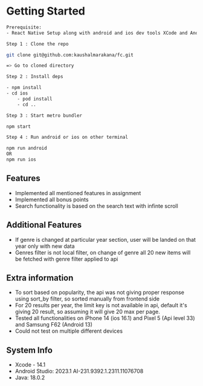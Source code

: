# Getting Started

```bash
Prerequisite:
- React Native Setup along with android and ios dev tools XCode and Android Studio

Step 1 : Clone the repo

git clone git@github.com:kaushalmarakana/fc.git

=> Go to cloned directory

Step 2 : Install deps

- npm install
- cd ios
    - pod install
    - cd ..

Step 3 : Start metro bundler

npm start

Step 4 : Run android or ios on other terminal

npm run android
OR
npm run ios
```

## Features

- Implemented all mentioned features in assignment
- Implemented all bonus points
- Search functionality is based on the search text with infinte scroll

## Additional Features

- If genre is changed at particular year section, user will be landed on that year only with new data
- Genres filter is not local filter, on change of genre all 20 new items will be fetched with genre filter applied to api

## Extra information

- To sort based on popularity, the api was not giving proper response using sort_by filter, so sorted manually from frontend side
- For 20 results per year, the limit key is not available in api, default it's giving 20 result, so assuming it will give 20 max per page.
- Tested all functionalities on iPhone 14 (ios 16.1) and Pixel 5 (Api level 33) and Samsung F62 (Android 13)
- Could not test on multiple different devices

## System Info

- Xcode - 14.1
- Android Studio: 2023.1 AI-231.9392.1.2311.11076708
- Java: 18.0.2
